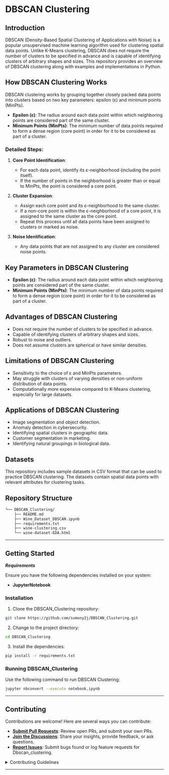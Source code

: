 # DBSCAN Clustering

## Introduction

DBSCAN (Density-Based Spatial Clustering of Applications with Noise) is a popular unsupervised machine learning algorithm used for clustering spatial data points. Unlike K-Means clustering, DBSCAN does not require the number of clusters to be specified in advance and is capable of identifying clusters of arbitrary shapes and sizes. This repository provides an overview of DBSCAN clustering along with examples and implementations in Python.


## How DBSCAN Clustering Works

DBSCAN clustering works by grouping together closely packed data points into clusters based on two key parameters: epsilon (ε) and minimum points (MinPts).
- **Epsilon (ε)**: The radius around each data point within which neighboring points are considered part of the same cluster.
- **Minimum Points (MinPts)**: The minimum number of data points required to form a dense region (core point) in order for it to be considered as part of a cluster.

### Detailed Steps:

1. **Core Point Identification**:
   - For each data point, identify its ε-neighborhood (including the point itself).
   - If the number of points in the neighborhood is greater than or equal to MinPts, the point is considered a core point.

2. **Cluster Expansion**:
   - Assign each core point and its ε-neighborhood to the same cluster.
   - If a non-core point is within the ε-neighborhood of a core point, it is assigned to the same cluster as the core point.
   - Repeat this process until all data points have been assigned to clusters or marked as noise.

3. **Noise Identification**:
   - Any data points that are not assigned to any cluster are considered noise points.

## Key Parameters in DBSCAN Clustering

- **Epsilon (ε)**: The radius around each data point within which neighboring points are considered part of the same cluster.
- **Minimum Points (MinPts)**: The minimum number of data points required to form a dense region (core point) in order for it to be considered as part of a cluster.

## Advantages of DBSCAN Clustering

- Does not require the number of clusters to be specified in advance.
- Capable of identifying clusters of arbitrary shapes and sizes.
- Robust to noise and outliers.
- Does not assume clusters are spherical or have similar densities.

## Limitations of DBSCAN Clustering

- Sensitivity to the choice of ε and MinPts parameters.
- May struggle with clusters of varying densities or non-uniform distribution of data points.
- Computationally more expensive compared to K-Means clustering, especially for large datasets.

## Applications of DBSCAN Clustering

- Image segmentation and object detection.
- Anomaly detection in cybersecurity.
- Identifying spatial clusters in geographic data.
- Customer segmentation in marketing.
- Identifying natural groupings in biological data.

## Datasets

This repository includes sample datasets in CSV format that can be used to practice DBSCAN clustering. The datasets contain spatial data points with relevant attributes for clustering tasks.

##  Repository Structure

```sh
└── DBSCAN_Clustering/
    ├── README.md
    ├── Wine_Dataset_DBSCAN.ipynb
    ├── requirements.txt
    ├── wine-clustering.csv
    └── wine-dataset-EDA.html
```

---

##  Getting Started

***Requirements***

Ensure you have the following dependencies installed on your system:

* **JupyterNotebook**

###  Installation

1. Clone the DBSCAN_Clustering repository:

```sh
git clone https://github.com/sumony2j/DBSCAN_Clustering.git
```

2. Change to the project directory:

```sh
cd DBSCAN_Clustering
```

3. Install the dependencies:

```sh
pip install -r requirements.txt
```

###  Running DBSCAN_Clustering

Use the following command to run DBSCAN Clustering:

```sh
jupyter nbconvert --execute notebook.ipynb
```

---


##  Contributing

Contributions are welcome! Here are several ways you can contribute:

- **[Submit Pull Requests](https://github.com/sumony2j/DBSCAN_Clustering.git/blob/main/CONTRIBUTING.md)**: Review open PRs, and submit your own PRs.
- **[Join the Discussions](https://github.com/sumony2j/DBSCAN_Clustering.git/discussions)**: Share your insights, provide feedback, or ask questions.
- **[Report Issues](https://github.com/sumony2j/DBSCAN_Clustering.git/issues)**: Submit bugs found or log feature requests for Dbscan_clustering.

<details closed>
    <summary>Contributing Guidelines</summary>

1. **Fork the Repository**: Start by forking the project repository to your GitHub account.
2. **Clone Locally**: Clone the forked repository to your local machine using a Git client.
   ```sh
   git clone https://github.com/sumony2j/DBSCAN_Clustering.git
   ```
3. **Create a New Branch**: Always work on a new branch, giving it a descriptive name.
   ```sh
   git checkout -b new-feature-x
   ```
4. **Make Your Changes**: Develop and test your changes locally.
5. **Commit Your Changes**: Commit with a clear message describing your updates.
   ```sh
   git commit -m 'Implemented new feature x.'
   ```
6. **Push to GitHub**: Push the changes to your forked repository.
   ```sh
   git push origin new-feature-x
   ```
7. **Submit a Pull Request**: Create a PR against the original project repository. Clearly describe the changes and their motivations.

Once your PR is reviewed and approved, it will be merged into the main branch.

</details>

---
